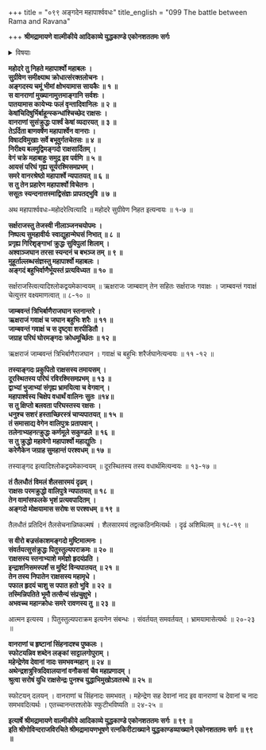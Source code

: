 +++
title = "०९९ अङ्गदेन महापार्श्ववधः"
title_english = "099 The battle between Rama and Ravana"

+++
**श्रीमद्रामायणे वाल्मीकीये आदिकाव्ये युद्धकाण्डे एकोनशततमः सर्गः**


<details><summary>विषयाः</summary>

अङ्गदेनमहापार्श्वभङ्गः ॥ १ ॥

</details>




**महोदरे तु निहते महापार्श्वो महाबलः ।  
सुग्रीवेण समीक्ष्याथ क्रोधात्संरक्तलोचनः ।  
अङ्गदस्य चमूं भीमां क्षोभयामास सायकैः ॥ १ ॥  
स वानराणां मुख्यानामुत्तमाङ्गानि सर्वशः ।  
पातयामास कायेभ्यः फलं वृन्तादिवानिलः ॥ २ ॥  
केषांचिदिषुर्भिर्बाहून्स्कन्धांश्चिच्छेद राक्षसः ।  
वानराणां सुसंक्रुद्धः पार्श्वं केषां व्यदारयत् ॥ ३ ॥  
तेऽर्दिता बाणवर्षेण महापार्श्वेन वानराः ।  
विषादविमुखाः सर्वे बभूवुर्गतचेतसः ॥ ४ ॥  
निरीक्ष्य बलमुद्विमङ्गदो राक्षसार्दितम् ।  
वेगं चक्रे महाबाहुः समुद्र इव पर्वणि ॥ ५ ॥  
आयसं परिघं गृह्य सूर्यरश्मिसमप्रभम् ।  
समरे वानरश्रेष्ठो महापार्श्वे न्यपातयत् ॥ ६ ॥  
स तु तेन प्रहारेण महापार्श्वो विचेतनः ।  
ससूतः स्यन्दनात्तस्माद्विसंज्ञः प्रापतद्भुवि ॥ ७ ॥**

अथ महापार्श्ववधः-महोदरेत्वित्यादि ॥ महोदरे सुग्रीवेण निहत इत्यन्वयः ॥ १-७ ॥



**सर्क्षराजस्तु तेजस्वी नीलाञ्जनचयोपमः ।  
निष्पत्य सुमहावीर्यः स्वाद्युहान्मेघसं निभात् ॥ ८ ॥  
प्रगृह्य गिरिशृङ्गाभां क्रुद्धः सुविपुलां शिलाम् ।  
अश्वाञ्जघान तरसा स्यन्दनं च बभञ्ज तम् ॥ ९ ॥  
मुहूर्ताल्लब्धसंज्ञस्तु महापार्श्वो महाबलः ।  
अङ्गदं बहुभिर्वाणैर्भूयस्तं प्रत्यविध्यत ॥ १० ॥**

सर्क्षराजस्त्वित्यादिश्लोकद्वयमेकान्वयम् ॥ ऋक्षराजः जाम्बवान् तेन सहितः सर्क्षराजः गवाक्षः । जाम्बवन्तं गवाक्षं चेत्युत्तर वक्ष्यमाणत्वात् ॥ ८-१० ॥



**जाम्बवन्तं त्रिभिर्बाणैराजघान स्तनान्तरे ।  
ऋक्षराजं गवाक्षं च जघान बहुभिः शरैः ॥ ११ ॥  
जाम्बवन्तं गवाक्षं च स दृष्ट्वा शरपीडितौ ।  
जग्राह परिघं घोरमङ्गदः क्रोधमूर्च्छितः ॥ १२ ॥**

ऋक्षराजं जाम्बवन्तं त्रिभिर्बाणैराजघान । गवाक्षं च बहुभिः शरैर्जघानेत्यन्वयः ॥ ११ -१२ ॥



**तस्याङ्गदः प्रकुपितो राक्षसस्य तमायसम् ।  
दूरस्थितस्य परिघं रविरश्मिसमप्रभम् ॥ १३ ॥  
द्वाभ्यां भुजाभ्यां संगृह्य भ्रामयित्वा च वेगवान् ।  
महापार्श्वस्य चिक्षेप वधार्थं वालिनः सुतः ॥१४॥  
स तु क्षिप्तो बलवता परिघस्तस्य रक्षसः ।  
धनुश्च सशरं हस्ताच्छिरस्त्रं चाप्यपातयत् ॥ १५ ॥  
तं समासाद्य वेगेन वालिपुत्रः प्रतापवान् ।  
तलेनाभ्यहनत्क्रुद्धः कर्णमूले सकुण्डले ॥ १६ ॥  
स तु क्रुद्धो महावेगो महापार्श्वो महाद्युतिः ।  
करेणैकेन जग्राह सुमहान्तं परश्वधम् ॥ १७ ॥**

तस्याङ्गद इत्यादिश्लोकद्वयमेकान्वयम् ॥ दूरस्थितस्य तस्य वधार्थमित्यन्वयः ॥ १३-१७ ॥



**तं तैलधौतं विमलं शैलसारमयं दृढम् ।  
राक्षसः परमक्रुद्धो वालिपुत्रे न्यपातयत् ॥ १८ ॥  
तेन वामांसफलके भृशं प्रत्यवपादितम् ।  
अङ्गदो मोक्षयामास सरोषः स परश्वधम् ॥ १९ ॥**

तैलधौतं प्रतिदिनं तैलसेचनान्निष्कल्मषं । शैलसारमयं तद्वत्कठिनमित्यर्थः । दृढं अशिथिलम् ॥ १८-१९ ॥



**स वीरो बज्रसंकाशमङ्गदो मुष्टिमात्मनः ।  
संवर्तयत्सुसंक्रुद्धः पितुस्तुल्यपराक्रमः ॥ २० ॥  
राक्षसस्य स्तनाभ्याशे मर्मज्ञो हृदयंप्रति ।  
इन्द्राशनिसमस्पर्शं स मुष्टिं विन्यपातयत् ॥ २१ ॥  
तेन तस्य निपातेन राक्षसस्य महामृधे ।  
पफाल हृदयं चाशु स पपात हतो भुवि ॥ २२ ॥  
तस्मिन्निपतिते भूमौ तत्सैन्यं संप्रचुक्षुभे ।  
अभवच्च महान्क्रोधः समरे रावणस्य तु ॥ २३ ॥**

आत्मन इत्यस्य । पितुस्तुल्यपराक्रम इत्यनेन संबन्धः । संवर्तयत् समवर्तयत् । भ्रामयामासेत्यर्थः ॥ २०-२३ ॥



**वानराणां च हृष्टानां सिंहनादश्च पुष्कलः ।  
स्फोटयन्निव शब्देन लङ्कां साट्टालगोपुराम् ।  
महेन्द्रेणेव देवानां नादः समभवन्महान् ॥ २४ ॥  
अथेन्द्रशत्रुस्त्रिदिवालयानां वनौकसां चैव महाप्रणादम् ।  
श्रुत्वा सरोषं युधि राक्षसेन्द्रः पुनश्च युद्धाभिमुखोऽवतस्थे ॥ २५ ॥**

स्फोटयन् दलयन् । वानराणां च सिंहनादः समभवत् । महेन्द्रेण सह देवानां नाद इव वानराणां च देवानां च नादः समभवदित्यर्थः । एतच्चानन्तरश्लोके स्फुटीभविष्यति ॥ २४-२५ ॥



**इत्यार्षे श्रीमद्रामायणे वाल्मीकीये आदिकाव्ये युद्धकाण्डे एकोनशततमः सर्गः ॥ ९९ ॥  
इति श्रीगोविन्दराजविरचिते श्रीमद्रामायणभूषणे रत्नकिरीटाख्याने युद्धकाण्डव्याख्याने एकोनशततमः सर्गः ॥ ९९ ॥**
